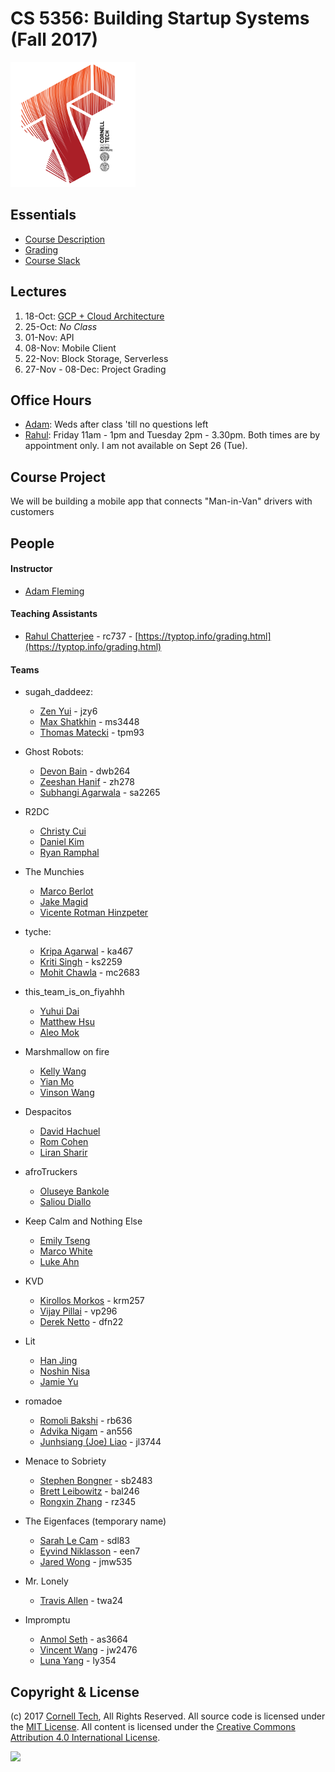 CS 5356: Building Startup Systems (Fall 2017)
===============================================

![Cornell Tech](images/CT_logo1.png)

Essentials
----------

* [Course Description](course/description.md)
* [Grading](course/grading.md)
* [Course Slack](https://ct-cs5356-fall2017.slack.com)

Lectures
--------

1.  18-Oct: [GCP + Cloud Architecture](lectures/section_b/lecture_1.pdf)
2.  25-Oct: *No Class*
3.  01-Nov: API
4.  08-Nov: Mobile Client
6.  22-Nov: Block Storage, Serverless
7.  27-Nov - 08-Dec: Project Grading

Office Hours
--------

* [Adam](/people/adam-fleming.md): Weds after class 'till no questions left
* [Rahul](/people/rahul-chatterjee.md): Friday 11am - 1pm and Tuesday 2pm - 3.30pm. Both times are by appointment only. I am not available on Sept 26 (Tue).

Course Project
--------

We will be building a mobile app that connects "Man-in-Van" drivers with customers

People
------

#### Instructor

* [Adam Fleming](people/adam-fleming.md)


#### Teaching Assistants

* [Rahul Chatterjee](people/rahul-chatterjee.md) - rc737 - [https://typtop.info/grading.html](https://typtop.info/grading.html)


#### Teams
* sugah_daddeez:
  * [Zen Yui](people/zen-yui.md) - jzy6
  * [Max Shatkhin](people/max-shatkhin.md) - ms3448
  * [Thomas Matecki](people/thomas-matecki.md) - tpm93

* Ghost Robots:
  * [Devon Bain](people/devon-bain.md) - dwb264
  * [Zeeshan Hanif](people/zeeshan-hanif.md) - zh278
  * [Subhangi Agarwala](people/subhangi-agarwala.md) - sa2265

* R2DC
  * [Christy Cui](people/christy-cui.md)
  * [Daniel Kim](people/daniel-kim.md)
  * [Ryan Ramphal](people/ryan-ramphal.md)

* The Munchies
  * [Marco Berlot](people/marco-berlot.md)
  * [Jake Magid](people/jake-magid.md)
  * [Vicente Rotman Hinzpeter](people/vicente-rotman-hinzpeter.md)

* tyche:
  * [Kripa Agarwal](people/kripa-agarwal.md) - ka467
  * [Kriti Singh](people/kriti-singh.md) - ks2259
  * [Mohit Chawla](people/mohit-chawla.md) - mc2683

* this_team_is_on_fiyahhh
  * [Yuhui Dai](people/yuihui-dai.md)
  * [Matthew Hsu](people/matthew-hsu.md)
  * [Aleo Mok](people/aleo-mok.md)

* Marshmallow on fire
  * [Kelly Wang](people/chenyang-wang.md)
  * [Yian Mo](people/yian-mo.md)
  * [Vinson Wang](people/vinson-wang.md)

* Despacitos
  * [David Hachuel](people/david-hachuel.md)
  * [Rom Cohen](people/rom-cohen.md)
  * [Liran Sharir](people/liran-sharir.md)

* afroTruckers
  * [Oluseye Bankole](people/seye-bankole.md)
  * [Saliou Diallo](people/saliou-diallo.md)

* Keep Calm and Nothing Else
  * [Emily Tseng](people/emily-tseng.md)
  * [Marco White](people/marco-white.md)
  * [Luke Ahn](people/luke-ahn.md)

* KVD
  * [Kirollos Morkos](people/kirollos-morkos.md) - krm257
  * [Vijay Pillai](people/vijay-pillai.md) - vp296
  * [Derek Netto](people/derek-netto.md) - dfn22

* Lit
  * [Han Jing](people/han-jing.md)
  * [Noshin Nisa](people/noshin-anjum-nisa.md)
  * [Jamie Yu](people/jamie-yu.md)

* romadoe
  * [Romoli Bakshi](people/romoli-bakshi.md) - rb636
  * [Advika Nigam](people/advika-nigam.md) - an556
  * [Junhsiang (Joe) Liao](people/junhsiang-liao.md) - jl3744
  
* Menace to Sobriety
  * [Stephen Bongner](people/stephen-bongner.md) - sb2483
  * [Brett Leibowitz](people/brett-leibowitz.md) - bal246
  * [Rongxin Zhang](people/rongxin-zhang.md) - rz345

* The Eigenfaces (temporary name)
  * [Sarah Le Cam](people/sarah-le-cam.md) - sdl83
  * [Eyvind Niklasson](people/eyvind-niklasson.md) - een7
  * [Jared Wong](people/jared-wong.md) - jmw535

* Mr. Lonely
  * [Travis Allen](people/travis-allen.md) - twa24

* Impromptu
  * [Anmol Seth](people/anmol-seth.md) - as3664
  * [Vincent Wang](people/jialiang-wang.md) - jw2476
  * [Luna Yang](people/luna-yang.md) - ly354
  

Copyright & License
-------------------
(c) 2017 [Cornell Tech](http://www.cs.cornell.edu), All Rights Reserved.
All source code is licensed under the [MIT License](MIT-LICENSE.txt).
All content is licensed under the [Creative Commons Attribution 4.0 International License](CC-BY-4.0-LICENSE.txt).

<a href='https://creativecommons.org/licenses/by/4.0'>![](https://i.creativecommons.org/l/by/4.0/88x31.png)</a>
